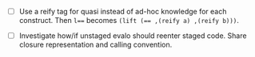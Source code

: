 - [ ] Use a reify tag for quasi instead of ad-hoc knowledge for each construct.
      Then `l==` becomes `(lift (== ,(reify a) ,(reify b)))`.

- [ ] Investigate how/if unstaged evalo should reenter staged code.
      Share closure representation and calling convention.
